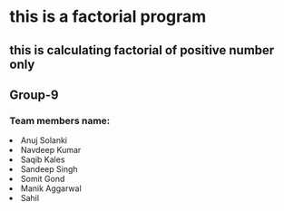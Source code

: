 # this is a factorial program

## this is calculating factorial of positive number only
## Group-9
### Team members name:
<li>Anuj Solanki</li>
<li>Navdeep Kumar</li>
<li>Saqib Kales</li>
<li>Sandeep Singh</li>
<li>Somit Gond</li>
<li>Manik Aggarwal</li>
<li>Sahil</li>
